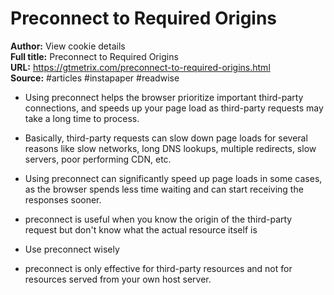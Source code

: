 # Preconnect to Required Origins

**Author:** View cookie details  
**Full title:** Preconnect to Required Origins  
**URL:** https://gtmetrix.com/preconnect-to-required-origins.html  
**Source:** #articles #instapaper #readwise

- Using preconnect helps the browser prioritize important third-party connections, and speeds up your page load as third-party requests may take a long time to process. 
   
- Basically, third-party requests can slow down page loads for several reasons like slow networks, long DNS lookups, multiple redirects, slow servers, poor performing CDN, etc. 
   
- Using preconnect can significantly speed up page loads in some cases, as the browser spends less time waiting and can start receiving the responses sooner. 
   
- preconnect is useful when you know the origin of the third-party request but don't know what the actual resource itself is 
   
- Use preconnect wisely 
   
- preconnect is only effective for third-party resources and not for resources served from your own host server. 
   
